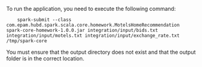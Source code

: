 To run the application, you need to execute the following command:
```
    spark-submit --class com.epam.hubd.spark.scala.core.homework.MotelsHomeRecommendation spark-core-homework-1.0.0.jar integration/input/bids.txt integration/input/motels.txt integration/input/exchange_rate.txt /tmp/spark-core
```
You must ensure that the output directory does not exist and that the output folder is in the correct location.

 